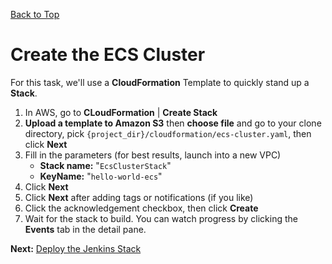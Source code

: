 [Back to Top](../README.md)

# Create the ECS Cluster
For this task, we'll use a **CloudFormation** Template to quickly stand up a **Stack**.

1. In AWS, go to **CLoudFormation** | **Create Stack**
1. **Upload a template to Amazon S3** then **choose file** and go to your clone directory, 
pick `{project_dir}/cloudformation/ecs-cluster.yaml`,
then click **Next**
1. Fill in the parameters (for best results, launch into a new VPC)
    * **Stack name:** "`EcsClusterStack`"
    * **KeyName:** "`hello-world-ecs`"
1. Click **Next**
1. Click **Next** after adding tags or notifications (if you like)
1. Click the acknowledgement checkbox, then click **Create**
1. Wait for the stack to build. You can watch progress by clicking the **Events** tab in the detail pane.

**Next:** [Deploy the Jenkins Stack](./04-JenkinsServer.md)